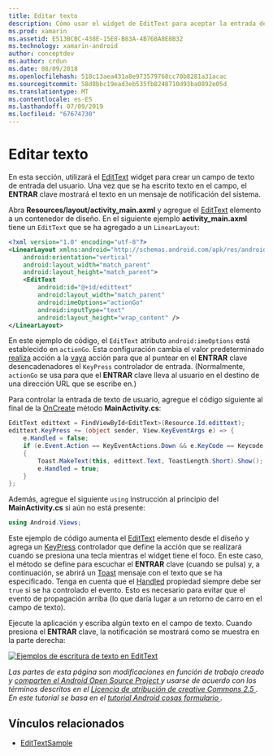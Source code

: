 ```yaml
---
title: Editar texto
description: Cómo usar el widget de EditText para aceptar la entrada del usuario.
ms.prod: xamarin
ms.assetid: E513BCBC-438E-15E8-B83A-4B768A8E8B32
ms.technology: xamarin-android
author: conceptdev
ms.author: crdun
ms.date: 08/09/2018
ms.openlocfilehash: 518c13aea431a8e973579768cc70b8281a31acac
ms.sourcegitcommit: 58d8bbc19ead3eb535fb8248710d93ba0892e05d
ms.translationtype: MT
ms.contentlocale: es-ES
ms.lasthandoff: 07/09/2019
ms.locfileid: "67674730"
---
```

# <a name="edit-text"></a>Editar texto

En esta sección, utilizará el [EditText](https://developer.xamarin.com/api/type/Android.Widget.EditText/) widget para crear un campo de texto de entrada del usuario. Una vez que se ha escrito texto en el campo, el **ENTRAR** clave mostrará el texto en un mensaje de notificación del sistema.

Abra **Resources/layout/activity_main.axml** y agregue el [EditText](https://developer.xamarin.com/api/type/Android.Widget.EditText/) elemento a un contenedor de diseño. En el siguiente ejemplo **activity_main.axml** tiene un `EditText` que se ha agregado a un `LinearLayout`:

```xml
<?xml version="1.0" encoding="utf-8"?>
<LinearLayout xmlns:android="http://schemas.android.com/apk/res/android"
    android:orientation="vertical"
    android:layout_width="match_parent"
    android:layout_height="match_parent">
    <EditText
        android:id="@+id/edittext"
        android:layout_width="match_parent"
        android:imeOptions="actionGo"
        android:inputType="text"
        android:layout_height="wrap_content" />
</LinearLayout>
```

En este ejemplo de código, el `EditText` atributo `android:imeOptions` está establecido en `actionGo`. Esta configuración cambia el valor predeterminado [realiza](https://developer.android.com/reference/android/view/inputmethod/EditorInfo#IME_ACTION_DONE) acción a la [vaya](https://developer.android.com/reference/android/view/inputmethod/EditorInfo#IME_ACTION_GO) acción para que al puntear en el **ENTRAR** clave desencadenadores el `KeyPress` controlador de entrada.
(Normalmente, `actionGo` se usa para que el **ENTRAR** clave lleva al usuario en el destino de una dirección URL que se escribe en.)

Para controlar la entrada de texto de usuario, agregue el código siguiente al final de la [OnCreate](https://developer.xamarin.com/api/member/Android.App.Activity.OnCreate/) método **MainActivity.cs**:

```csharp
EditText edittext = FindViewById<EditText>(Resource.Id.edittext);
edittext.KeyPress += (object sender, View.KeyEventArgs e) => {
    e.Handled = false;
    if (e.Event.Action == KeyEventActions.Down && e.KeyCode == Keycode.Enter) 
    {
        Toast.MakeText(this, edittext.Text, ToastLength.Short).Show();
        e.Handled = true;
    }
};
```

Además, agregue el siguiente `using` instrucción al principio del **MainActivity.cs** si aún no está presente:

```csharp
using Android.Views;
```

Este ejemplo de código aumenta el [EditText](https://developer.xamarin.com/api/type/Android.Widget.EditText/) elemento desde el diseño y agrega un [KeyPress](https://developer.xamarin.com/api/event/Android.Views.View.KeyPress/) controlador que define la acción que se realizará cuando se presiona una tecla mientras el widget tiene el foco. En este caso, el método se define para escuchar el **ENTRAR** clave (cuando se pulsa) y, a continuación, se abrirá un [Toast](https://developer.xamarin.com/api/type/Android.Widget.Toast/) mensaje con el texto que se ha especificado. Tenga en cuenta que el [Handled](https://developer.xamarin.com/api/property/Android.Views.View+KeyEventArgs.Handled/) propiedad siempre debe ser `true` si se ha controlado el evento. Esto es necesario para evitar que el evento de propagación arriba (lo que daría lugar a un retorno de carro en el campo de texto).

Ejecute la aplicación y escriba algún texto en el campo de texto. Cuando presiona el **ENTRAR** clave, la notificación se mostrará como se muestra en la parte derecha:

[![Ejemplos de escritura de texto en EditText](edit-text-images/edit-text-sml.png)](edit-text-images/edit-text.png#lightbox)

*Las partes de esta página son modificaciones en función de trabajo creado y* [ *comparten el Android Open Source Project* ](http://code.google.com/policies.html) *y usarse de acuerdo con los términos descritos en el* [ *Licencia de atribución de creative Commons 2.5* ](http://creativecommons.org/licenses/by/2.5/) *. En este tutorial se basa en el* [ *tutorial Android cosas formulario* ](https://developer.android.com/resources/tutorials/views/hello-formstuff.html) *.*


## <a name="related-links"></a>Vínculos relacionados

- [EditTextSample](https://developer.xamarin.com/samples/monodroid/UserInterface/EditTextSample/)
